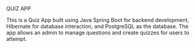 QUIZ APP

This is a Quiz App built using Java Spring Boot for backend development, Hibernate for database interaction, and PostgreSQL as the database. The app allows an admin to manage questions and create quizzes for users to attempt.
